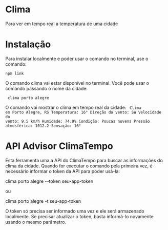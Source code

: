 # Clima
 Para ver em tempo real a temperatura de uma cidade
 
# Instalação
Para instalar localmente e poder usar o comando no terminal, use o comando:

<code>npm link</code>

O comando clima vai estar disponível no terminal. Você pode usar o comando passando o nome da cidade:

<code> clima porto alegre </code>

O comando vai mostrar o clima em tempo real da cidade:
<code>
Clima em Porto Alegre, RS
    Temperatura: 16°
    Direção do vento: SW
    Velocidade do vento: 9.5 km/h
    Humidade: 74.9%
    Condição: Poucas nuvens
    Pressão atmosférica: 1012.2
    Sensação: 16°
    </code>
    <br>
    
# API Advisor ClimaTempo
Esta ferramenta uma a API do ClimaTempo para buscar as informações do clima da cidade. Quando for executar o comando pela primeira vez, é necessário informar o token da API para poder usá-la:

clima porto alegre --token seu-app-token

ou

clima porto alegre -t seu-app-token

O token só precisa ser informado uma vez e ele será armazenado localmente. Se precisar atualizar o token, basta informá-lo novamente usando o mesmo parâmetro.
